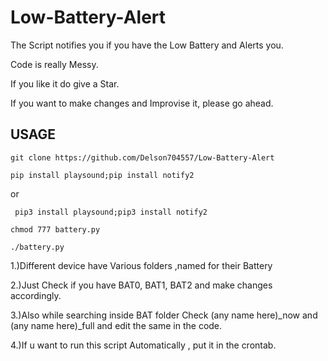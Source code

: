 # Low-Battery-Alert
The Script notifies you if you have the Low Battery and Alerts you.

Code is really Messy.

If you like it do give a Star.

If you want to make changes and Improvise it, please go ahead.

## USAGE
~~~
git clone https://github.com/Delson704557/Low-Battery-Alert
~~~
~~~
pip install playsound;pip install notify2
~~~
or
~~~
 pip3 install playsound;pip3 install notify2
~~~
~~~
chmod 777 battery.py
~~~
~~~
./battery.py
~~~


1.)Different device have Various folders ,named for their Battery 

2.)Just Check if you have BAT0, BAT1, BAT2 and make changes accordingly.

3.)Also while searching inside BAT folder Check (any name here)_now and (any name here)_full and edit the same in the code.

4.)If u want to run this script Automatically , put it in the crontab.
